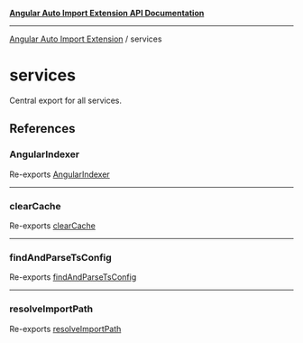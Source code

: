 [**Angular Auto Import Extension API Documentation**](README.md)

***

[Angular Auto Import Extension](README.md) / services

# services

Central export for all services.

## References

### AngularIndexer

Re-exports [AngularIndexer](services/indexer.md#angularindexer)

***

### clearCache

Re-exports [clearCache](services/tsconfig.md#clearcache)

***

### findAndParseTsConfig

Re-exports [findAndParseTsConfig](services/tsconfig.md#findandparsetsconfig)

***

### resolveImportPath

Re-exports [resolveImportPath](services/tsconfig.md#resolveimportpath)
